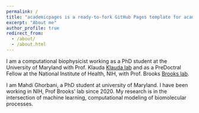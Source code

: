 ```yaml
---
permalink: /
title: "academicpages is a ready-to-fork GitHub Pages template for academic personal websites"
excerpt: "About me"
author_profile: true
redirect_from: 
  - /about/
  - /about.html
---
```


I am a computational biophysicist working as a PhD student at the University of Maryland with Prof. Klauda [Klauda lab](https://terpconnect.umd.edu/~jbklauda/) and as a PreDoctral Fellow at the National Institute of Health, NIH, with Prof. Brooks [Brooks lab](https://www.lobos.nih.gov/cbs/). 



I am Mahdi Ghorbani, a PhD student at university of Maryland. I have been working in NIH, Prof Brooks' lab since 2020. My research is in the intersection of machine learning, computational modeling of biomolecular processes.


